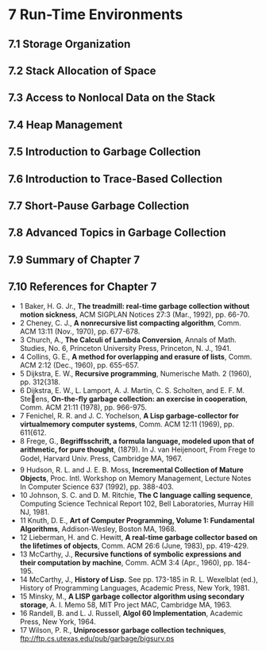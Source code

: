 # 7 Run-Time Environments
## 7.1 Storage Organization  
## 7.2 Stack Allocation of Space
## 7.3 Access to Nonlocal Data on the Stack  
## 7.4 Heap Management  
## 7.5 Introduction to Garbage Collection  
## 7.6 Introduction to Trace-Based Collection
## 7.7 Short-Pause Garbage Collection
## 7.8 Advanced Topics in Garbage Collection
## 7.9 Summary of Chapter 7
## 7.10 References for Chapter 7

- 1 Baker, H. G. Jr., **The treadmill: real-time garbage collection without motion sickness**, ACM SIGPLAN Notices 27:3 (Mar., 1992), pp. 66-70.
- 2 Cheney, C. J., **A nonrecursive list compacting algorithm**, Comm. ACM 13:11 (Nov., 1970), pp. 677-678.
- 3 Church, A., **The Calculi of Lambda Conversion**, Annals of Math. Studies, No. 6, Princeton University Press, Princeton, N. J., 1941.
- 4 Collins, G. E., **A method for overlapping and erasure of lists**, Comm. ACM 2:12 (Dec., 1960), pp. 655-657.
- 5 Dijkstra, E. W., **Recursive programming**, Numerische Math. 2 (1960), pp. 312{318.
- 6 Dijkstra, E. W., L. Lamport, A. J. Martin, C. S. Scholten, and E. F. M. Steens, **On-the-fly garbage collection: an exercise in cooperation**, Comm. ACM 21:11 (1978), pp. 966-975.
- 7 Fenichel, R. R. and J. C. Yochelson, **A Lisp garbage-collector for virtualmemory computer systems**, Comm. ACM 12:11 (1969), pp. 611{612.
- 8 Frege, G., **Begriffsschrift, a formula language, modeled upon that of arithmetic, for pure thought**, (1879). In J. van Heijenoort, From Frege to Godel, Harvard Univ. Press, Cambridge MA, 1967.
- 9 Hudson, R. L. and J. E. B. Moss, **Incremental Collection of Mature Objects**, Proc. Intl. Workshop on Memory Management, Lecture Notes In Computer Science 637 (1992), pp. 388-403.
- 10 Johnson, S. C. and D. M. Ritchie, **The C language calling sequence**, Computing Science Technical Report 102, Bell Laboratories, Murray Hill NJ, 1981.
- 11 Knuth, D. E., **Art of Computer Programming, Volume 1: Fundamental Algorithms**, Addison-Wesley, Boston MA, 1968.
- 12 Lieberman, H. and C. Hewitt, **A real-time garbage collector based on the lifetimes of objects**, Comm. ACM 26:6 (June, 1983), pp. 419-429.
- 13 McCarthy, J., **Recursive functions of symbolic expressions and their computation by machine**, Comm. ACM 3:4 (Apr., 1960), pp. 184-195.
- 14 McCarthy, J., **History of Lisp.** See pp. 173-185 in R. L. Wexelblat (ed.), History of Programming Languages, Academic Press, New York, 1981.
- 15 Minsky, M., **A LISP garbage collector algorithm using secondary storage**, A. I. Memo 58, MIT Pro ject MAC, Cambridge MA, 1963.
- 16 Randell, B. and L. J. Russell, **Algol 60 Implementation**, Academic Press, New York, 1964.
- 17 Wilson, P. R., **Uniprocessor garbage collection techniques**, ftp://ftp.cs.utexas.edu/pub/garbage/bigsurv.ps
